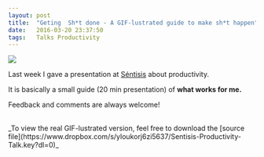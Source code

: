 ```yaml
---
layout: post
title:  "Geting  Sh*t done - A GIF-lustrated guide to make sh*t happen"
date:   2016-03-20 23:37:50
tags:   Talks Productivity
---
```


![](/content/images/2016/03/sentisis-fjaguero-1.jpg)

Last week I gave a presentation at [Séntisis](http://sentisis.com) about productivity.

It is basically a small guide (20 min presentation) of **what works for me.**

Feedback and comments are always welcome!

<script async class="speakerdeck-embed" data-slide="2" data-id="d64185918a004433ac8759e96eb5d5c6" data-ratio="1.33333333333333" src="//speakerdeck.com/assets/embed.js"></script>

<br />
_To view the real GIF-lustrated version, feel free to download the [source file](https://www.dropbox.com/s/yloukorj6zi5637/Sentisis-Productivity-Talk.key?dl=0)_
